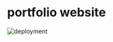 # portfolio website  
![deployment](https://github.com/r3dacted42/r3dacted42.github.io/workflows/deploy/badge.svg)  
